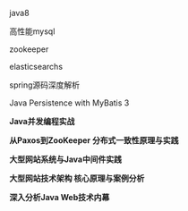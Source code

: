 java8

高性能mysql

zookeeper

elasticsearchs

spring源码深度解析

Java Persistence with MyBatis 3

**Java并发编程实战**

**从Paxos到ZooKeeper 分布式一致性原理与实践**

**大型网站系统与Java中间件实践**

**大型网站技术架构 核心原理与案例分析**

**深入分析Java Web技术内幕**